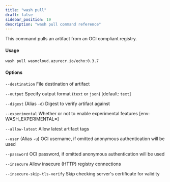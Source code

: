 ```yaml
---
title: "wash pull"
draft: false
sidebar_position: 19
description: "wash pull command reference"
--- 
```


This command pulls an artifact from an OCI compliant registry.

#### Usage
```
wash pull wasmcloud.azurecr.io/echo:0.3.7
```

#### Options

`--destination` File destination of artifact

`--output` Specify output format (`text` or `json`) [default: `text`]

`--digest` (Alias `-d`) Digest to verify artifact against

`--experimental` Whether or not to enable experimental features [env: WASH_EXPERIMENTAL=]

`--allow-latest` Allow latest artifact tags

`--user` (Alias `-u`) OCI username, if omitted anonymous authentication will be used

`--password` OCI password, if omitted anonymous authentication will be used

`--insecure` Allow insecure (HTTP) registry connections

`--insecure-skip-tls-verify` Skip checking server's certificate for validity
